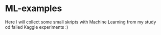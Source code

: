 # ML-examples

Here I will collect some small skripts with Machine Learning from my study od failed Kaggle experiments :)
